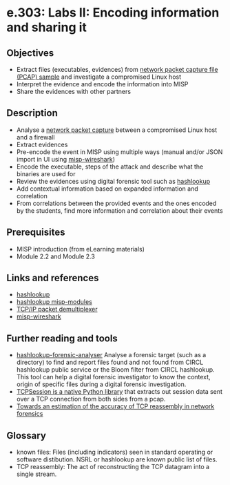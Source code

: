 # e.303: Labs II: Encoding information and sharing it

## Objectives

- Extract files (executables, evidences) from [network packet capture file (PCAP) sample](https://github.com/MISP/misp-training-lea/raw/main/e.303-lab2-encoding-information-and-sharing-it/for-student/capture-e.303.cap) and investigate a compromised Linux host
- Interpret the evidence and encode the information into MISP
- Share the evidences with other partners

## Description

- Analyse a [network packet capture](https://github.com/MISP/misp-training-lea/raw/main/e.303-lab2-encoding-information-and-sharing-it/for-student/capture-e.303.cap) between a compromised Linux host and a firewall
- Extract evidences
- Pre-encode the event in MISP using multiple ways (manual and/or JSON import in UI using [misp-wireshark](https://github.com/MISP/misp-wireshark))
- Encode the executable, steps of the attack and describe what the binaries are used for
- Review the evidences using digital forensic tool such as [hashlookup](https://www.circl.lu/services/hashlookup/)
- Add contextual information based on expanded information and correlation
- From correlations between the provided events and the ones encoded by the students, find more information and correlation about their events

## Prerequisites

- MISP introduction (from eLearning materials)
- Module 2.2 and Module 2.3

## Links and references

- [hashlookup](https://www.circl.lu/services/hashlookup/)
- [hashlookup misp-modules](https://misp.github.io/misp-modules/expansion/#hashlookup)
- [TCP/IP packet demultiplexer](https://github.com/simsong/tcpflow)
- [misp-wireshark](https://github.com/MISP/misp-wireshark)

## Further reading and tools

- [hashlookup-forensic-analyser](https://github.com/hashlookup/hashlookup-forensic-analyser) Analyse a forensic target (such as a directory) to find and report files found and not found from CIRCL hashlookup public service or the Bloom filter from CIRCL hashlookup. This tool can help a digital forensic investigator to know the context, origin of specific files during a digital forensic investigation.
- [TCPSession is a native Python library](https://github.com/PaloAltoNetworks/tcpsession) that extracts out session data sent over a TCP connection from both sides from a pcap.
- [Towards an estimation of the accuracy of TCP reassembly in network forensics](http://www.foo.be/papers/wagener-dulaunoy-engel-networkforensicaccuracy.pdf)

## Glossary

- known files: Files (including indicators) seen in standard operating or software distibution. NSRL or hashlookup are known public list of files.
- TCP reassembly: The act of reconstructing the TCP datagram into a single stream.
